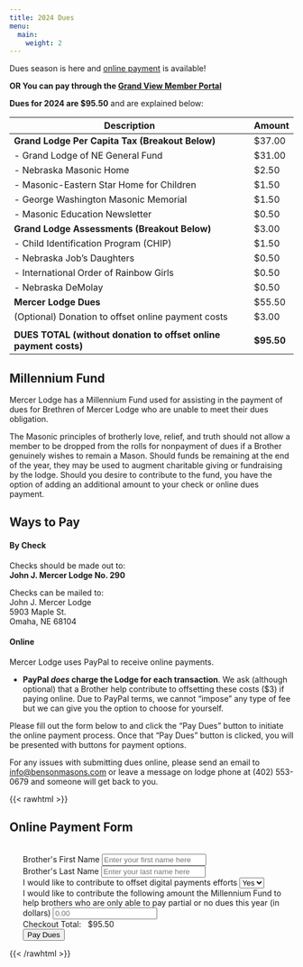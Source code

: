 ```yaml
---
title: 2024 Dues
menu:
  main:
    weight: 2
---
```


Dues season is here and [online payment](#dues-form) is available! 

**OR You can pay through the [Grand View Member Portal](https://ne.grandview.systems/)**

**Dues for 2024 are $95.50** and are explained below:

| Description                                                      | Amount     |
|------------------------------------------------------------------|------------|
| **Grand Lodge Per Capita Tax (Breakout Below)**                  | $37.00     |
|   - Grand Lodge of NE General Fund                               | $31.00     |
|   - Nebraska Masonic Home                                        | $2.50      |
|   - Masonic-Eastern Star Home for Children                       | $1.50      |
|   - George Washington Masonic Memorial                           | $1.50      |
|   - Masonic Education Newsletter                                 | $0.50      |
| **Grand Lodge Assessments (Breakout Below)**                     | $3.00      |
|   - Child Identification Program (CHIP)                          | $1.50      |
|   - Nebraska Job’s Daughters                                     | $0.50      |
|   - International Order of Rainbow Girls                         | $0.50      |
|   - Nebraska DeMolay                                             | $0.50      |
| **Mercer Lodge Dues**                                            | $55.50     |
|   (Optional) Donation to offset online payment costs             | $3.00      |
|                                                                  |            |
| **DUES TOTAL (without donation to offset online payment costs)** | **$95.50** |


## Millennium Fund

Mercer Lodge has a Millennium Fund used for assisting in the payment of dues for Brethren of Mercer Lodge who are unable to meet their dues obligation.

The Masonic principles of brotherly love, relief, and truth should not allow a member to be dropped from the rolls for nonpayment of dues if a Brother genuinely wishes to remain a Mason. Should funds be remaining at the end of the year, they may be used to augment charitable giving or fundraising by the lodge. Should you desire to contribute to the fund, you have the option of adding an additional amount to your check or online dues payment.

## Ways to Pay

#### By Check

Checks should be made out to:  
 **John J. Mercer Lodge No. 290**

Checks can be mailed to:  
John J. Mercer Lodge  
5903 Maple St.  
Omaha, NE 68104

#### Online

Mercer Lodge uses PayPal to receive online payments. 

  * **PayPal _does_ charge the Lodge for each transaction**. We ask (although optional) that a Brother help contribute to offsetting these costs ($3) if paying online. Due to PayPal terms, we cannot &#8220;impose&#8221; any type of fee but we can give you the option to choose for yourself.

Please fill out the form below to and click the &#8220;Pay Dues&#8221; button to initiate the online payment process. Once that &#8220;Pay Dues&#8221; button is clicked, you will be presented with buttons for payment options.

For any issues with submitting dues online, please send an email to info@bensonmasons.com or leave a message on lodge phone at (402) 553-0679 and someone will get back to you.

{{< rawhtml >}}
<h2 id="dues-form">Online Payment Form</h2>
<script src="https://www.paypal.com/sdk/js?client-id=ASJRpc7ZXZWsMgK93sIyuYtBUfeqqL3zSRdMaqcsQp84sVAAOtIXbE9Xe2ymZpiacMw7Kz9G7S8VksKJ"> // Required. Replace SB_CLIENT_ID with your sandbox client ID.
</script>
<script>
    var LODGE_DUES_AMOUNT = 95.50;
    var DIGITAL_PAYMENT_CONTRIBUTION_AMOUNT = 3.00;

    function setPayDuesButtonVisibility(isVisible) {
        var payDuesButton = document.querySelector('#submit-dues-form');
        if (isVisible) {
            payDuesButton.style.display = 'inline-block';
            return;
        }
        payDuesButton.style.display = 'none';
    }

    function getAmountBeingContributedToMillenniumFund() {
        var milleniumFundAmount = document.querySelector('#millenniumFundAmount').value;
        if (milleniumFundAmount > 0) {
            return parseFloat(milleniumFundAmount);
        }
        return 0.00;
    }

    function getAmountBeingContributedToDigitalPaymentFund() {
        var contributingToDigitalPaymentFund = document.querySelector('#digitalPaymentDonation').value;
        if (contributingToDigitalPaymentFund === 'yes') {
            return DIGITAL_PAYMENT_CONTRIBUTION_AMOUNT;
        }
        return 0.00;
    }

    function getDuesTotal() {
        return (LODGE_DUES_AMOUNT + parseFloat(getAmountBeingContributedToMillenniumFund()) + getAmountBeingContributedToDigitalPaymentFund()).toFixed(2);
    }

    function getFirstName() {
        return document.querySelector('#brothersFirstName').value;
    }

    function getLastName() {
        return document.querySelector('#brothersLastName').value;
    }

    function getFullName() {
        return getFirstName() + " " + getLastName();
    }

    function validateDuesForm() {
        if (getLastName().length < 3 || getFirstName() < 2) {
            alert('You must enter first AND last name so that we know who to mail the dues card to.');
            return false;
        }
        if (getAmountBeingContributedToMillenniumFund() < 0) {
            alert('You can\'t enter a negative amount for Millennium Fund');
            return false;
        }
        return true;
    }

    function getDateAsString() {
        var date = new Date();
        var dateAsString = "";
        var year = date.getFullYear().toString();
        var month = (date.getMonth() + 1).toString();
        var day = date.getDate().toString();
        if (month.length === 1) {
            month = "0" + month;
        }
        if (day.length === 1) {
            day = "0" + day;
        }
        return year + month + day;
    }

    function generateReferenceId(itemType, fullName) {
        var date = getDateAsString();
        var condensedName = fullName.replace(/[^A-Za-z]/g, '');
        return date + '_' + itemType + '_' + condensedName;
    }

    function getItems() {
        var items = [];
        var millenniumFundAmount = getAmountBeingContributedToMillenniumFund();
        var digitalPaymentFundAmount = getAmountBeingContributedToDigitalPaymentFund();
        var fullName = getFullName();

        items.push({
            unit_amount: { currency_code: 'USD', value: LODGE_DUES_AMOUNT },
            name: "John J. Mercer Lodge Dues - 2024 (" + fullName + ")",
            description: "John J. Mercer Lodge Dues - 2024 (" + fullName + ")",
            quantity: 1
        });

        if (millenniumFundAmount > 0.00) {
            items.push({
                unit_amount: { currency_code: 'USD', value: millenniumFundAmount },
                name: "John J. Mercer Millennium Fund Donation - 2024 (" + fullName + ")",
                description: "John J. Mercer Millennium Fund Donation - 2024 (" + fullName + ")",
                quantity: 1
            });
        }

        if (digitalPaymentFundAmount > 0.00) {
            items.push({
                unit_amount: { currency_code: 'USD', value: digitalPaymentFundAmount },
                name: "John J. Mercer DigitalPay Fund Donation - 2024 (" + fullName + ")",
                description: "John J. Mercer DigitalPay Fund Donation - 2024 (" + fullName + ")",
                quantity: 1
            });
        }

        return items;
    }

    function resetPPButtonContainer() {
        document.querySelector('#paypal-button-container').innerHTML = '';
    }

    function resetForm() {
        document.querySelector('.dues-form').reset();
        recalculateTotalDues();
    }

    function scrollToTop() {
        document.body.scrollTop = 0;
        document.documentElement.scrollTop = 0;
    }

    function recalculateTotalDues() {
        document.querySelector('.dues-generated-total').innerHTML = getDuesTotal();
    }

    function submitDues() {
        if (validateDuesForm()) {
            paypal.Buttons({
                createOrder: function (data, actions) {
                    return actions.order.create({
                        purchase_units: [{
                            amount: {
                                value: getDuesTotal(),
                                breakdown: {
                                    item_total: { currency_code: "USD", value: getDuesTotal() },
                                    shipping: { currency_code: "USD", value: "0" },
                                    tax_total: { currency_code: "USD", value: "0" },
                                    discount: { currency_code: "USD", value: "0" }
                                }
                            },
                            description: "John J. Mercer Lodge Dues Payment (2024)",
                            items: getItems()
                        }]
                    });
                },
                onApprove: function (data, actions) {
                    console.log("PPT Data", data);
                    return actions.order.capture().then(function (orderDetails) {
                        console.log(orderDetails);
                        var paymentConfirmationDiv = document.querySelector('#payment-confirmation');
                        paymentConfirmationDiv.innerText = 'Success! Your payment to John J. Mercer Lodge has been completed ' +
                            'successfully. PayPal will send you an confirmation email to the address provided. ' +
                            'Please print this page or take note of the following reference number should you ' +
                            'you need it in the future: \n\n  ' +
                            'Reference ID: ' + orderDetails.purchase_units[0].payments.captures[0].id + '\n\n' +
                            'If you do not receive your dues card within 14 days, please contact the Lodge Secretary.';
                        scrollToTop();
                        paymentConfirmationDiv.style.display = 'block';
                        resetForm();
                        resetPPButtonContainer();
                        setPayDuesButtonVisibility(true);
                    });
                },
            }).render('#paypal-button-container');
            setPayDuesButtonVisibility(false);
        }
    }

    window.onload = (event) => {
        var formFields = document.querySelectorAll('.dues-form-field');
        formFields.forEach(function (field) {
            field.addEventListener('change', function () {
                recalculateTotalDues();
                resetPPButtonContainer();
                setPayDuesButtonVisibility(true);
            });
        });

        document.querySelector('#submit-dues-form').addEventListener('click', function () {
            submitDues();
        });
    };
</script>

<form class="dues-form">
    <ul class="flex-outer">
            <br>
            <label for="brothersFirstName">Brother's First Name</label>
            <input type="text" id="brothersFirstName" name="brothersFirstName" placeholder="Enter your first name here" class="dues-form-field">
            <br>
            <label for="brothersLastName">Brother's Last Name</label>
            <input type="text" id="brothersLastName" name="brothersLastName" placeholder="Enter your last name here" class="dues-form-field">
            <br>
            <label for="digitalPaymentDonation">I would like to contribute to offset digital payments efforts</label>
            <select name="digitalPaymentDonation" id="digitalPaymentDonation" class="dues-form-field">
                <option value="yes" selected="">Yes</option>
                <option value="no">No</option>
            </select>
            <br>
            <label for="millenniumFundAmount">
                I would like to contribute the following amount the Millennium Fund to help brothers who are only able to pay partial or no dues this year (in dollars)
            </label>
            <input type="number" id="millenniumFundAmount" name="millenniumFundAmount" placeholder="0.00" class="dues-form-field">
            <br>
            Checkout Total:&nbsp;&nbsp;&nbsp;$<span class="dues-generated-total">95.50</span>
            <br>
            <button type="button" id="submit-dues-form">Pay Dues</button>
            <div id="paypal-button-container"></div>
    </ul>
</form>
{{< /rawhtml >}}
